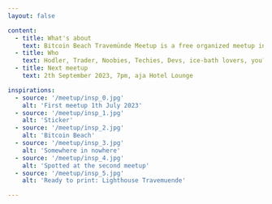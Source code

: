 ```yaml
---
layout: false

content:
  - title: What's about
    text: Bitcoin Beach Travemünde Meetup is a free organized meetup in Lübeck-Travemünde for anybody who is interested in Bitcoin. Everybody is welcome!
  - title: Who
    text: Hodler, Trader, Noobies, Techies, Devs, ice-bath lovers, you?
  - title: Next meetup
    text: 2th September 2023, 7pm, aja Hotel Lounge

inspirations:
  - source: '/meetup/insp_0.jpg'
    alt: 'First meetup 1th July 2023'
  - source: '/meetup/insp_1.jpg'
    alt: 'Sticker'
  - source: '/meetup/insp_2.jpg'
    alt: 'Bitcoin Beach'
  - source: '/meetup/insp_3.jpg'
    alt: 'Somewhere in nowhere'
  - source: '/meetup/insp_4.jpg'
    alt: 'Spotted at the second meetup'
  - source: '/meetup/insp_5.jpg'
    alt: 'Ready to print: Lighthouse Travemuende'

---
```

